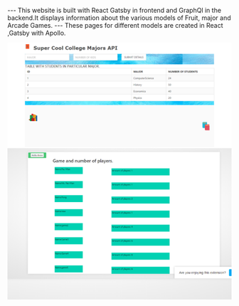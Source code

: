 --- This website is built with React Gatsby in frontend and GraphQl in the backend.It displays information about the various models of Fruit, major and Arcade Games.
--- These pages for different models are created in React ,Gatsby with Apollo.

<img src="images/Majormodel.png">


<img src="images/Arcadegamemodel.png">